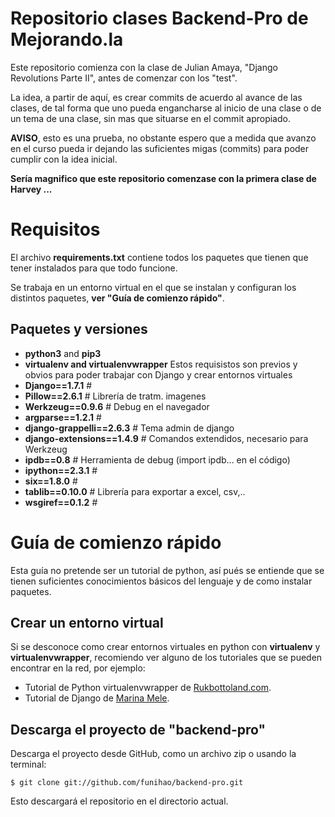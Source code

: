 Repositorio clases Backend-Pro de Mejorando.la
==============================================

Este repositorio comienza con la clase de Julian Amaya, "Django Revolutions Parte II", antes de comenzar con los "test".

La idea, a partir de aquí, es crear commits de acuerdo al avance de las clases, de tal forma que uno pueda engancharse al inicio de una clase o de un tema de una clase, sin mas que situarse en el commit apropiado.

**AVISO**, esto es una prueba, no obstante espero que a medida que avanzo en el curso pueda ir dejando las suficientes migas (commits) para poder cumplir con la idea inicial.

**Sería magnifico que este repositorio comenzase con la primera clase de Harvey ...**


Requisitos
==========

El archivo **requirements.txt** contiene todos los paquetes que tienen que tener instalados para que todo funcione.

Se trabaja en un entorno virtual en el que se instalan y configuran los distintos paquetes, **ver "Guía de comienzo rápido"**.


Paquetes y versiones
--------------------

- **python3** and **pip3**
- **virtualenv and virtualenvwrapper**
  Estos requisistos son previos y obvios para poder trabajar con Django y crear entornos virtuales
- **Django==1.7.1**             #
- **Pillow==2.6.1**             # Librería de tratm. imagenes
- **Werkzeug==0.9.6**           # Debug en el navegador
- **argparse==1.2.1**           #
- **django-grappelli==2.6.3**   # Tema admin de django
- **django-extensions==1.4.9**  # Comandos extendidos, necesario para Werkzeug
- **ipdb==0.8**                 # Herramienta de debug (import ipdb... en el código)
- **ipython==2.3.1**            #
- **six==1.8.0**                #
- **tablib==0.10.0**            # Librería para exportar a excel, csv,..
- **wsgiref==0.1.2**            #


Guía de comienzo rápido
=======================

Esta guía no pretende ser un tutorial de python, así pués se entiende que se tienen suficientes conocimientos básicos del lenguaje y de como instalar paquetes.


Crear un entorno virtual
------------------------

Si se desconoce como crear entornos virtuales en python con **virtualenv** y **virtualenvwrapper**, recomiendo ver alguno de los tutoriales que se pueden encontrar en la red, por ejemplo:

- Tutorial de Python virtualenvwrapper de [Rukbottoland.com](http://rukbottoland.com/blog/tutorial-de-python-virtualenvwrapper/).
- Tutorial de Django de [Marina Mele](http://www.marinamele.com/taskbuster-django-tutorial/taskbuster-working-environment-and-start-django-project).


Descarga el proyecto de "backend-pro"
-------------------------------------

Descarga el proyecto desde GitHub, como un archivo zip o  usando la terminal:

    $ git clone git://github.com/funihao/backend-pro.git

Esto descargará el repositorio en el directorio actual.


